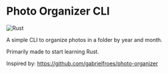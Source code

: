 # Photo Organizer CLI
![Rust](https://github.com/jotaviobiondo/photo-organizer/workflows/Rust/badge.svg)

A simple CLI to organize photos in a folder by year and month.

Primarily made to start learning Rust.

Inspired by: https://github.com/gabrielfroes/photo-organizer